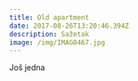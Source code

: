 ```yaml
---
title: Old apartment
date: 2017-08-26T13:20:46.394Z
description: Sažetak
image: /img/IMAG0467.jpg
---
```

Još jedna
